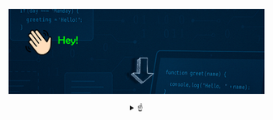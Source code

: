
![Bienvenido a mi perfil](bannergif.gif)

<details align="middle">
<summary> 
☝
</summary>

<br />
 Hola! soy Jairo 👋


<br />
Programador Junior con conocimientos básicos en ingeniería, me encanta la resolución de problemas, buscar soluciones eficientes y

## ¡disfrutar del proceso!

Comencé estudiando Ingeniería Eléctrica en 2016, ya que una de mis pasiones son las matemáticas, la física y la resolución de problemas. Tras años de estudio y dedicación y varias asignaturas que involucraban programación,

### ¡Quedé fascinado por la programación!
Así encontré mi vocación, la programación.

<br />
<div style="text-align: left; max-width: 300px; margin: 0 auto;">
 ### 🚀 Lenguajes 🚀

- ☕ Java  
- 🌐 HTML  
- 🎨 CSS  
- 🗄️ MySQL  

### 🛠️ Tecnologías 🛠️

- 🧩 VS Code  
- 🐙 Git / GitHub  
- 🎨 Photoshop (Básico)
</div>

